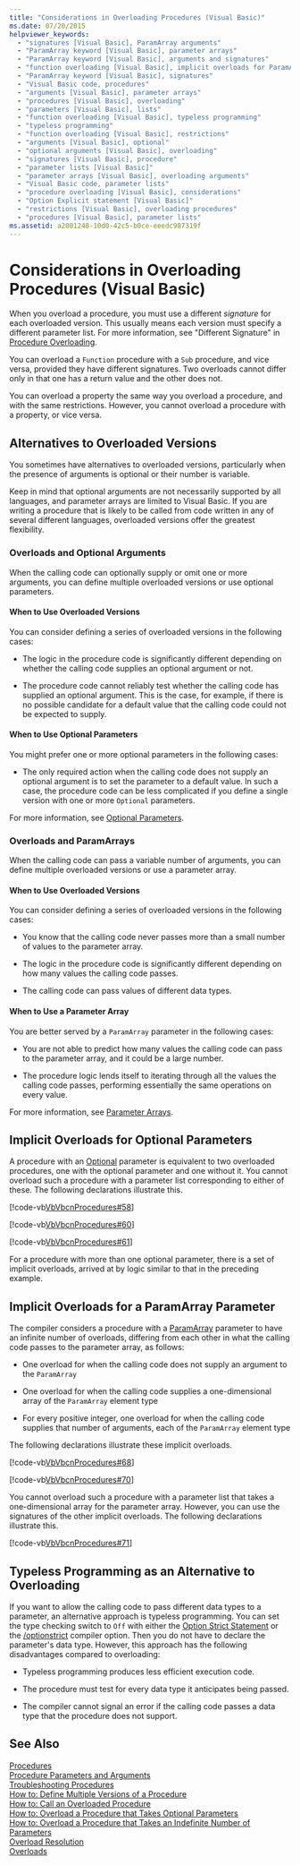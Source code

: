 ```yaml
---
title: "Considerations in Overloading Procedures (Visual Basic)"
ms.date: 07/20/2015
helpviewer_keywords: 
  - "signatures [Visual Basic], ParamArray arguments"
  - "ParamArray keyword [Visual Basic], parameter arrays"
  - "ParamArray keyword [Visual Basic], arguments and signatures"
  - "function overloading [Visual Basic], implicit overloads for ParamArray"
  - "ParamArray keyword [Visual Basic], signatures"
  - "Visual Basic code, procedures"
  - "arguments [Visual Basic], parameter arrays"
  - "procedures [Visual Basic], overloading"
  - "parameters [Visual Basic], lists"
  - "function overloading [Visual Basic], typeless programming"
  - "typeless programming"
  - "function overloading [Visual Basic], restrictions"
  - "arguments [Visual Basic], optional"
  - "optional arguments [Visual Basic], overloading"
  - "signatures [Visual Basic], procedure"
  - "parameter lists [Visual Basic]"
  - "parameter arrays [Visual Basic], overloading arguments"
  - "Visual Basic code, parameter lists"
  - "procedure overloading [Visual Basic], considerations"
  - "Option Explicit statement [Visual Basic]"
  - "restrictions [Visual Basic], overloading procedures"
  - "procedures [Visual Basic], parameter lists"
ms.assetid: a2001248-10d0-42c5-b0ce-eeedc987319f
---
```

# Considerations in Overloading Procedures (Visual Basic)
When you overload a procedure, you must use a different *signature* for each overloaded version. This usually means each version must specify a different parameter list. For more information, see "Different Signature" in [Procedure Overloading](./procedure-overloading.md).  
  
 You can overload a `Function` procedure with a `Sub` procedure, and vice versa, provided they have different signatures. Two overloads cannot differ only in that one has a return value and the other does not.  
  
 You can overload a property the same way you overload a procedure, and with the same restrictions. However, you cannot overload a procedure with a property, or vice versa.  
  
## Alternatives to Overloaded Versions  
 You sometimes have alternatives to overloaded versions, particularly when the presence of arguments is optional or their number is variable.  
  
 Keep in mind that optional arguments are not necessarily supported by all languages, and parameter arrays are limited to Visual Basic. If you are writing a procedure that is likely to be called from code written in any of several different languages, overloaded versions offer the greatest flexibility.  
  
### Overloads and Optional Arguments  
 When the calling code can optionally supply or omit one or more arguments, you can define multiple overloaded versions or use optional parameters.  
  
#### When to Use Overloaded Versions  
 You can consider defining a series of overloaded versions in the following cases:  
  
-   The logic in the procedure code is significantly different depending on whether the calling code supplies an optional argument or not.  
  
-   The procedure code cannot reliably test whether the calling code has supplied an optional argument. This is the case, for example, if there is no possible candidate for a default value that the calling code could not be expected to supply.  
  
#### When to Use Optional Parameters  
 You might prefer one or more optional parameters in the following cases:  
  
-   The only required action when the calling code does not supply an optional argument is to set the parameter to a default value. In such a case, the procedure code can be less complicated if you define a single version with one or more `Optional` parameters.  
  
 For more information, see [Optional Parameters](./optional-parameters.md).  
  
### Overloads and ParamArrays  
 When the calling code can pass a variable number of arguments, you can define multiple overloaded versions or use a parameter array.  
  
#### When to Use Overloaded Versions  
 You can consider defining a series of overloaded versions in the following cases:  
  
-   You know that the calling code never passes more than a small number of values to the parameter array.  
  
-   The logic in the procedure code is significantly different depending on how many values the calling code passes.  
  
-   The calling code can pass values of different data types.  
  
#### When to Use a Parameter Array  
 You are better served by a `ParamArray` parameter in the following cases:  
  
-   You are not able to predict how many values the calling code can pass to the parameter array, and it could be a large number.  
  
-   The procedure logic lends itself to iterating through all the values the calling code passes, performing essentially the same operations on every value.  
  
 For more information, see [Parameter Arrays](./parameter-arrays.md).  
  
## Implicit Overloads for Optional Parameters  
 A procedure with an [Optional](../../../../visual-basic/language-reference/modifiers/optional.md) parameter is equivalent to two overloaded procedures, one with the optional parameter and one without it. You cannot overload such a procedure with a parameter list corresponding to either of these. The following declarations illustrate this.  
  
 [!code-vb[VbVbcnProcedures#58](./codesnippet/VisualBasic/considerations-in-overloading-procedures_1.vb)]  
  
 [!code-vb[VbVbcnProcedures#60](./codesnippet/VisualBasic/considerations-in-overloading-procedures_2.vb)]  
  
 [!code-vb[VbVbcnProcedures#61](./codesnippet/VisualBasic/considerations-in-overloading-procedures_3.vb)]  
  
 For a procedure with more than one optional parameter, there is a set of implicit overloads, arrived at by logic similar to that in the preceding example.  
  
## Implicit Overloads for a ParamArray Parameter  
 The compiler considers a procedure with a [ParamArray](../../../../visual-basic/language-reference/modifiers/paramarray.md) parameter to have an infinite number of overloads, differing from each other in what the calling code passes to the parameter array, as follows:  
  
-   One overload for when the calling code does not supply an argument to the `ParamArray`  
  
-   One overload for when the calling code supplies a one-dimensional array of the `ParamArray` element type  
  
-   For every positive integer, one overload for when the calling code supplies that number of arguments, each of the `ParamArray` element type  
  
 The following declarations illustrate these implicit overloads.  
  
 [!code-vb[VbVbcnProcedures#68](./codesnippet/VisualBasic/considerations-in-overloading-procedures_4.vb)]  
  
 [!code-vb[VbVbcnProcedures#70](./codesnippet/VisualBasic/considerations-in-overloading-procedures_5.vb)]  
  
 You cannot overload such a procedure with a parameter list that takes a one-dimensional array for the parameter array. However, you can use the signatures of the other implicit overloads. The following declarations illustrate this.  
  
 [!code-vb[VbVbcnProcedures#71](./codesnippet/VisualBasic/considerations-in-overloading-procedures_6.vb)]  
  
## Typeless Programming as an Alternative to Overloading  
 If you want to allow the calling code to pass different data types to a parameter, an alternative approach is typeless programming. You can set the type checking switch to `Off` with either the [Option Strict Statement](../../../../visual-basic/language-reference/statements/option-strict-statement.md) or the [/optionstrict](../../../../visual-basic/reference/command-line-compiler/optionstrict.md) compiler option. Then you do not have to declare the parameter's data type. However, this approach has the following disadvantages compared to overloading:  
  
-   Typeless programming produces less efficient execution code.  
  
-   The procedure must test for every data type it anticipates being passed.  
  
-   The compiler cannot signal an error if the calling code passes a data type that the procedure does not support.  
  
## See Also  
 [Procedures](./index.md)  
 [Procedure Parameters and Arguments](./procedure-parameters-and-arguments.md)  
 [Troubleshooting Procedures](./troubleshooting-procedures.md)  
 [How to: Define Multiple Versions of a Procedure](./how-to-define-multiple-versions-of-a-procedure.md)  
 [How to: Call an Overloaded Procedure](./how-to-call-an-overloaded-procedure.md)  
 [How to: Overload a Procedure that Takes Optional Parameters](./how-to-overload-a-procedure-that-takes-optional-parameters.md)  
 [How to: Overload a Procedure that Takes an Indefinite Number of Parameters](./how-to-overload-a-procedure-that-takes-an-indefinite-number-of-parameters.md)  
 [Overload Resolution](./overload-resolution.md)  
 [Overloads](../../../../visual-basic/language-reference/modifiers/overloads.md)

